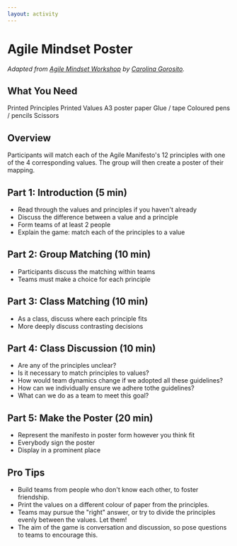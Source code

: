 ```yaml
---
layout: activity
---
```


# Agile Mindset Poster

_Adapted from [Agile Mindset Workshop][source] by [Carolina Gorosito][author]._

[source]: http://www.carolinagorosito.com/2016/04/13/agile-mindset-a-workshop/
[author]: http://www.carolinagorosito.com/


## What You Need
Printed Principles
Printed Values
A3 poster paper
Glue / tape
Coloured pens / pencils
Scissors



## Overview

Participants will match each of the Agile Manifesto's 12 principles with one of the 4 corresponding values. The group will then create a poster of their mapping.



## Part 1: Introduction (5 min)

- Read through the values and principles if you haven't already
- Discuss the difference between a value and a principle
- Form teams of at least 2 people
- Explain the game: match each of the principles to a value



## Part 2: Group Matching (10 min)

- Participants discuss the matching within teams
- Teams must make a choice for each principle



## Part 3: Class Matching (10 min)

- As a class, discuss where each principle fits
- More deeply discuss contrasting decisions



## Part 4: Class Discussion (10 min)

- Are any of the principles unclear?
- Is it necessary to match principles to values?
- How would team dynamics change if we adopted all these guidelines?
- How can we individually ensure we adhere tothe guidelines?
- What can we do as a team to meet this goal?



## Part 5: Make the Poster (20 min)

- Represent the manifesto in poster form however you think fit
- Everybody sign the poster
- Display in a prominent place



## Pro Tips

- Build teams from people who don't know each other, to foster friendship.
- Print the values on a different colour of paper from the principles.
- Teams may pursue the "right" answer, or try to divide the principles evenly between the values. Let them!
- The aim of the game is conversation and discussion, so pose questions to teams to encourage this.
